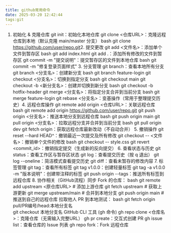 ```yaml
---
title: github常用命令
date: 2025-03-20 12:42:44
tags:git
---
```

1. 初始化 & 克隆仓库
git init：初始化本地仓库
git clone <仓库URL>：克隆远程仓库到本地（默认克隆 main/master 分支）
bash
git clone https://github.com/user/repo.git
​2. 提交更改
git add <文件名>：添加单个文件到暂存区
bash
git add index.html
git add .：添加所有修改的文件到暂存区
git commit -m "提交说明"：提交暂存区的文件到本地仓库
bash
git commit -m "修复登录页面样式"
​3. 分支管理
git branch：查看本地所有分支
git branch <分支名>：创建新分支
bash
git branch feature-login
git checkout <分支名>：切换到指定分支
bash
git checkout main
git checkout -b <新分支名>：创建并切换到新分支
bash
git checkout -b hotfix-header
git merge <分支名>：将指定分支合并到当前分支
bash
git merge feature-login
git rebase <分支名>：变基操作（常用于整理提交历史）
​4. 远程仓库操作
git remote add origin <仓库URL>：关联远程仓库
bash
git remote add origin https://github.com/user/repo.git
git push origin <分支名>：推送本地分支到远程仓库
bash
git push origin main
git pull origin <分支名>：拉取远程分支并合并到当前分支
bash
git pull origin dev
git fetch origin：获取远程仓库最新改动（不自动合并）
​5. 撤销操作
git reset --hard HEAD^：撤销最近一次提交及所有修改
git checkout -- <文件名>：撤销单个文件的修改
bash
git checkout -- style.css
git revert <commit_id>：撤销指定提交（生成新的反向提交）
​6. 查看状态与历史
git status：查看工作区与暂存区状态
git log：查看提交历史（按 q 退出）
git log --oneline：简洁模式查看提交历史
git diff：查看未暂存的修改内容
​7. 标签管理
git tag：查看所有标签
git tag v1.0.0：创建轻量标签
git tag -a v1.0.0 -m "版本说明"：创建带注释的标签
git push origin --tags：推送所有标签到远程仓库
​8. 协作相关（GitHub流程）​
​同步 Fork 的仓库：
bash
git remote add upstream <原仓库URL>  # 添加上游仓库
git fetch upstream                   # 获取上游更新
git merge upstream/main             # 合并到本地分支
git push origin main                # 推送到自己的远程仓库
​拉取他人 PR 到本地测试：
bash
git fetch origin pull/PR编号/head:本地分支名  
git checkout 本地分支名
​GitHub CLI 工具 (gh 命令)
gh repo clone <仓库名>：克隆仓库（无需输入完整URL）
gh pr create：交互式创建 PR
gh issue list：查看仓库的 Issue 列表
gh repo fork：Fork 远程仓库

